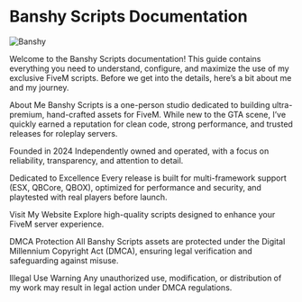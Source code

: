 # Banshy Scripts Documentation

![Banshy](../assets/banshy1200.webp)

Welcome to the Banshy Scripts documentation! This guide contains everything you need to understand, configure, and maximize the use of my exclusive FiveM scripts. Before we get into the details, here’s a bit about me and my journey.

About Me
Banshy Scripts is a one-person studio dedicated to building ultra-premium, hand-crafted assets for FiveM. While new to the GTA scene, I’ve quickly earned a reputation for clean code, strong performance, and trusted releases for roleplay servers.

Founded in 2024
Independently owned and operated, with a focus on reliability, transparency, and attention to detail.

Dedicated to Excellence
Every release is built for multi-framework support (ESX, QBCore, QBOX), optimized for performance and security, and playtested with real players before launch.

Visit My Website
Explore high-quality scripts designed to enhance your FiveM server experience.

DMCA Protection
All Banshy Scripts assets are protected under the Digital Millennium Copyright Act (DMCA), ensuring legal verification and safeguarding against misuse.

Illegal Use Warning
Any unauthorized use, modification, or distribution of my work may result in legal action under DMCA regulations.
